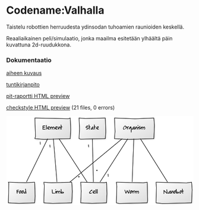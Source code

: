 # Codename:Valhalla

Taistelu robottien herruudesta ydinsodan tuhoamien raunioiden keskellä.

Reaaliaikainen peli/simulaatio, jonka maailma esitetään ylhäältä päin kuvattuna 2d-ruudukkona.

### Dokumentaatio

[aiheen kuvaus](dokumentointi/aiheenKuvausJaRakenne.md)

[tuntikirjanpito](dokumentointi/tuntikirjanpito.md)

[pit-raportti HTML preview](https://htmlpreview.github.io/?https://github.com/baobabKoodaa/Valhalla/blob/master/dokumentointi/pit-raportti/index.html)

[checkstyle HTML preview](https://htmlpreview.github.io/?https://github.com/baobabKoodaa/Valhalla/blob/master/dokumentointi/checkstyle-raportti/checkstyle.html) (21 files, 0 errors)

![Luokkakaavio](/dokumentointi/luokkaKaavio.png "Luokkakaavio")
